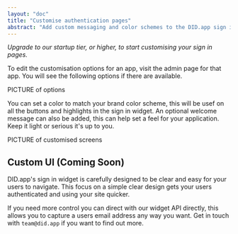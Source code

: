 ```yaml
---
layout: "doc"
title: "Customise authentication pages"
abstract: "Add custom messaging and color schemes to the DID.app sign in."
---
```


*Upgrade to our startup tier, or higher, to start customising your sign in pages.*

To edit the customisation options for an app, visit the admin page for that app.
You will see the following options if there are available.

PICTURE of options

You can set a color to match your brand color scheme, this will be usef on all the buttons and highlights in the sign in widget.
An optional welcome message can also be added, this can help set a feel for your application.
Keep it light or serious it's up to you.

PICTURE of customised screens 

## Custom UI (Coming Soon)

DID.app's sign in widget is carefully designed to be clear and easy for your users to navigate.
This focus on a simple clear design gets your users authenticated and using your site quicker.

If you need more control you can direct with our widget API directly, this allows you to capture a users email address any way you want.
Get in touch with `team@did.app` if you want to find out more.
